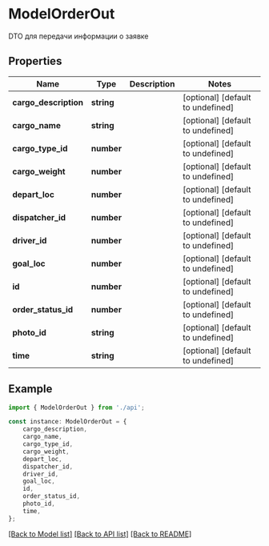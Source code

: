# ModelOrderOut

DTO для передачи информации о заявке

## Properties

Name | Type | Description | Notes
------------ | ------------- | ------------- | -------------
**cargo_description** | **string** |  | [optional] [default to undefined]
**cargo_name** | **string** |  | [optional] [default to undefined]
**cargo_type_id** | **number** |  | [optional] [default to undefined]
**cargo_weight** | **number** |  | [optional] [default to undefined]
**depart_loc** | **number** |  | [optional] [default to undefined]
**dispatcher_id** | **number** |  | [optional] [default to undefined]
**driver_id** | **number** |  | [optional] [default to undefined]
**goal_loc** | **number** |  | [optional] [default to undefined]
**id** | **number** |  | [optional] [default to undefined]
**order_status_id** | **number** |  | [optional] [default to undefined]
**photo_id** | **string** |  | [optional] [default to undefined]
**time** | **string** |  | [optional] [default to undefined]

## Example

```typescript
import { ModelOrderOut } from './api';

const instance: ModelOrderOut = {
    cargo_description,
    cargo_name,
    cargo_type_id,
    cargo_weight,
    depart_loc,
    dispatcher_id,
    driver_id,
    goal_loc,
    id,
    order_status_id,
    photo_id,
    time,
};
```

[[Back to Model list]](../README.md#documentation-for-models) [[Back to API list]](../README.md#documentation-for-api-endpoints) [[Back to README]](../README.md)
